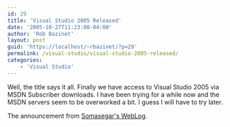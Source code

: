 ```yaml
---
id: 29
title: 'Visual Studio 2005 Released'
date: '2005-10-27T11:23:00-04:00'
author: 'Rob Bazinet'
layout: post
guid: 'https://localhost/~rbazinet/?p=29'
permalink: /visual-studio/visual-studio-2005-released/
categories:
    - 'Visual Studio'
---
```


Well, the title says it all. Finally we have access to Visual Studio 2005 via MSDN Subscriber downloads. I have been trying for a while now and the MSDN servers seem to be overworked a bit. I guess I will have to try later.

The announcement from [Somasegar's WebLog](https://blogs.msdn.com/somasegar/archive/2005/10/27/485665.aspx).